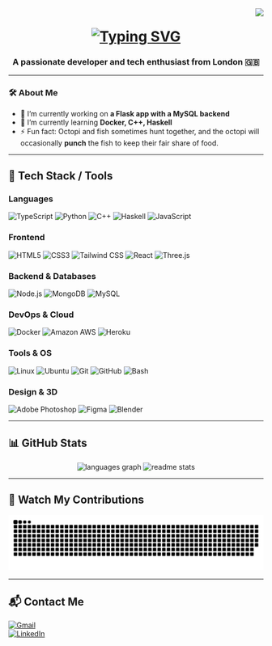 <img align="right" src="https://visitor-badge.laobi.icu/badge?page_id=hhussain04.hhussain04" />

<h1 align="center">
    <a href="https://git.io/typing-svg">
        <img src="https://readme-typing-svg.demolab.com?font=Titillium+Web&size=35&duration=4000&pause=500&color=00E9F7&width=435&lines=Hey+there+%3A);I'm+Humza.;Fullstack+Developer.;Cybersecurity+Enthusiast."   
        alt="Typing SVG" />
    </a>
</h1>

<h3 align="center">A passionate developer and tech enthusiast from London 🇬🇧</h3>

---

### 🛠️ About Me

- 🔭 I’m currently working on **a Flask app with a MySQL backend**
- 🌱 I’m currently learning **Docker, C++, Haskell**
- ⚡ Fun fact: Octopi and fish sometimes hunt together, and the octopi will occasionally **punch** the fish to keep their fair share of food.

---

## 🚀 Tech Stack / Tools

### Languages  
![TypeScript](https://img.shields.io/badge/TypeScript-3178C6?logo=typescript&logoColor=white&style=for-the-badge)
![Python](https://img.shields.io/badge/Python-3776AB?logo=python&logoColor=white&style=for-the-badge)
![C++](https://img.shields.io/badge/C++-00599C?logo=cplusplus&logoColor=white&style=for-the-badge)
![Haskell](https://img.shields.io/badge/Haskell-5D4F85?logo=haskell&logoColor=white&style=for-the-badge)
![JavaScript](https://img.shields.io/badge/JavaScript-F7DF1E?logo=javascript&logoColor=black&style=for-the-badge)

### Frontend  
![HTML5](https://img.shields.io/badge/HTML5-E34F26?logo=html5&logoColor=white&style=for-the-badge)
![CSS3](https://img.shields.io/badge/CSS3-1572B6?logo=css3&logoColor=white&style=for-the-badge)
![Tailwind CSS](https://img.shields.io/badge/TailwindCSS-06B6D4?logo=tailwindcss&logoColor=black&style=for-the-badge)
![React](https://img.shields.io/badge/React-61DAFB?logo=react&logoColor=black&style=for-the-badge)
![Three.js](https://img.shields.io/badge/Three.js-000000?logo=threedotjs&logoColor=white&style=for-the-badge)

### Backend & Databases  
![Node.js](https://img.shields.io/badge/Node.js-339933?logo=nodedotjs&logoColor=white&style=for-the-badge)
![MongoDB](https://img.shields.io/badge/MongoDB-47A248?logo=mongodb&logoColor=white&style=for-the-badge)
![MySQL](https://img.shields.io/badge/MySQL-4479A1?logo=mysql&logoColor=white&style=for-the-badge)

### DevOps & Cloud  
![Docker](https://img.shields.io/badge/Docker-2496ED?logo=docker&logoColor=white&style=for-the-badge)
![Amazon AWS](https://img.shields.io/badge/AmazonAWS-232F3E?logo=amazonaws&logoColor=white&style=for-the-badge)
![Heroku](https://img.shields.io/badge/Heroku-430098?logo=heroku&logoColor=white&style=for-the-badge)

### Tools & OS  
![Linux](https://img.shields.io/badge/Linux-FCC624?logo=linux&logoColor=black&style=for-the-badge)
![Ubuntu](https://img.shields.io/badge/Ubuntu-E95420?logo=ubuntu&logoColor=white&style=for-the-badge)
![Git](https://img.shields.io/badge/Git-F05032?logo=git&logoColor=white&style=for-the-badge)
![GitHub](https://img.shields.io/badge/GitHub-181717?logo=github&logoColor=white&style=for-the-badge)
![Bash](https://img.shields.io/badge/GNU%20Bash-4EAA25?logo=gnubash&logoColor=white&style=for-the-badge)

### Design & 3D  
![Adobe Photoshop](https://img.shields.io/badge/Adobe%20Photoshop-31A8FF?logo=adobephotoshop&logoColor=black&style=for-the-badge)
![Figma](https://img.shields.io/badge/Figma-F24E1E?logo=figma&logoColor=white&style=for-the-badge)
![Blender](https://img.shields.io/badge/Blender-F5792A?logo=blender&logoColor=black&style=for-the-badge)

---

## 📊 GitHub Stats

<div align="center">
  <img src="https://github-readme-stats.vercel.app/api/top-langs?username=hhussain04&locale=en&hide_title=false&layout=compact&card_width=320&langs_count=5&theme=dracula&hide_border=false" height="150" alt="languages graph"/>
  <img width=390 src="https://github-readme-stats-hhusain04.vercel.app/api?username=hhussain04&count_private=true&show_icons=true&theme=react&rank_icon=github&border_radius=10" alt="readme stats" />
</div>

---

## 🐍 Watch My Contributions  

<p align="center">
  <picture>
    <source media="(prefers-color-scheme: dark)" srcset="https://raw.githubusercontent.com/hhussain04/hhussain04/output/github-snake-dark.svg" />
    <source media="(prefers-color-scheme: light)" srcset="https://raw.githubusercontent.com/hhussain04/hhussain04/output/github-snake.svg" />
    <img alt="github-snake" src="https://raw.githubusercontent.com/hhussain04/hhussain04/output/github-snake.svg" />
  </picture>
</p>

---

## 📬 Contact Me  

[![Gmail](https://img.shields.io/static/v1?message=Gmail&logo=gmail&label=&color=D14836&logoColor=white&labelColor=&style=for-the-badge)](mailto:hussainhumza0403@gmail.com)  
[![LinkedIn](https://img.shields.io/static/v1?message=LinkedIn&logo=linkedin&label=&color=0077B5&logoColor=white&labelColor=&style=for-the-badge)](https://www.linkedin.com/in/humzahussain04/)

